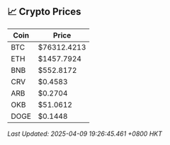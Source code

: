 ## 📈 Crypto Prices

| Coin | Price |
| ---- | ----- |
| BTC | $76312.4213 |
| ETH | $1457.7924 |
| BNB | $552.8172 |
| CRV | $0.4583 |
| ARB | $0.2704 |
| OKB | $51.0612 |
| DOGE | $0.1448 |

_Last Updated: 2025-04-09 19:26:45.461 +0800 HKT_